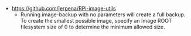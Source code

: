 - https://github.com/jerpena/RPi-image-utils
	- Running image-backup with no parameters will create a full backup. To create the smallest possible image, specify an Image ROOT filesystem size of 0 to determine the minimum allowed size.